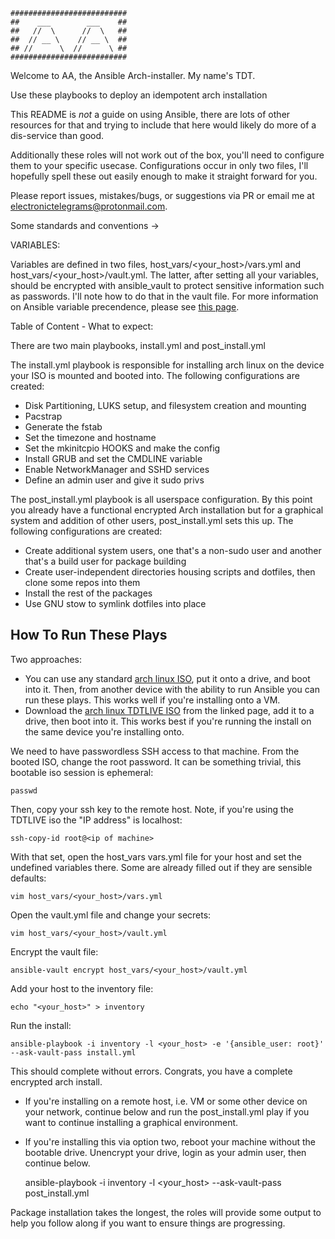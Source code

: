     ##########################
    ##    ___        ___    ##
    ##   //  \      //  \   ##
    ##  // __ \    // __ \  ##
    ## //      \  //      \ ##
    ##########################


Welcome to AA, the Ansible Arch-installer. My name's TDT.

Use these playbooks to deploy an idempotent arch installation

This README is _not_ a guide on using Ansible, there are lots of other resources for that and trying to include that here would likely do more of a dis-service than good.

Additionally these roles will not work out of the box, you'll need to configure them to your specific usecase. Configurations occur in only two files, I'll hopefully spell these out easily enough to make it straight forward for you.

Please report issues, mistakes/bugs, or suggestions via PR or email me at electronictelegrams@protonmail.com.

Some standards and conventions ->

VARIABLES:

Variables are defined in two files, host_vars/<your_host>/vars.yml and host_vars/<your_host>/vault.yml. The latter, after setting all your variables, should be encrypted with ansible_vault to protect sensitive information such as passwords. I'll note how to do that in the vault file. For more information on Ansible variable precendence, please see [this page](https://docs.ansible.com/ansible/latest/reference_appendices/general_precedence.html).

Table of Content - What to expect:

There are two main playbooks, install.yml and post_install.yml

The install.yml playbook is responsible for installing arch linux on the device your ISO is mounted and booted into. The following configurations are created:

- Disk Partitioning, LUKS setup, and filesystem creation and mounting
- Pacstrap
- Generate the fstab
- Set the timezone and hostname
- Set the mkinitcpio HOOKS and make the config
- Install GRUB and set the CMDLINE variable
- Enable NetworkManager and SSHD services
- Define an admin user and give it sudo privs

The post_install.yml playbook is all userspace configuration. By this point you already have a functional encrypted Arch installation but for a graphical system and addition of other users, post_install.yml sets this up. The following configurations are created:

- Create additional system users, one that's a non-sudo user and another that's a build user for package building
- Create user-independent directories housing scripts and dotfiles, then clone some repos into them
- Install the rest of the packages
- Use GNU stow to symlink dotfiles into place


## How To Run These Plays

Two approaches:

- You can use any standard [arch linux ISO](https://archlinux.org/download/), put it onto a drive, and boot into it. Then, from another device with the ability to run Ansible you can run these plays. This works well if you're installing onto a VM.
- Download the [arch linux TDTLIVE ISO](https://topdowntom.space/tech) from the linked page, add it to a drive, then boot into it. This works best if you're running the install on the same device you're installing onto.

We need to have passwordless SSH access to that machine. From the booted ISO, change the root password. It can be something trivial, this bootable iso session is ephemeral:

    passwd

Then, copy your ssh key to the remote host. Note, if you're using the TDTLIVE iso the "IP address" is localhost:

    ssh-copy-id root@<ip of machine>

With that set, open the host_vars vars.yml file for your host and set the undefined variables there. Some are already filled out if they are sensible defaults:

    vim host_vars/<your_host>/vars.yml

Open the vault.yml file and change your secrets:

    vim host_vars/<your_host>/vault.yml

Encrypt the vault file:

    ansible-vault encrypt host_vars/<your_host>/vault.yml

Add your host to the inventory file:

    echo "<your_host>" > inventory

Run the install:

    ansible-playbook -i inventory -l <your_host> -e '{ansible_user: root}' --ask-vault-pass install.yml

This should complete without errors. Congrats, you have a complete encrypted arch install.

- If you're installing on a remote host, i.e. VM or some other device on your network, continue below and run the post_install.yml play if you want to continue installing a graphical environment.
- If you're installing this via option two, reboot your machine without the bootable drive. Unencrypt your drive, login as your admin user, then continue below.

    ansible-playbook -i inventory -l <your_host> --ask-vault-pass post_install.yml

Package installation takes the longest, the roles will provide some output to help you follow along if you want to ensure things are progressing.
